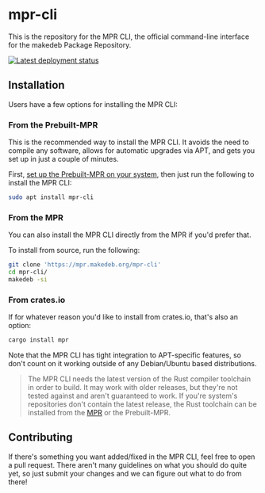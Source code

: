 # mpr-cli
This is the repository for the MPR CLI, the official command-line interface for the makedeb Package Repository.

[![Latest deployment status](https://img.shields.io/drone/build/makedeb/mpr-cli?logo=drone&server=https%3A%2F%2Fdrone.hunterwittenborn.com)](https://drone.hunterwittenborn.com/makedeb/mpr-cli/latest)

## Installation
Users have a few options for installing the MPR CLI:

### From the Prebuilt-MPR
This is the recommended way to install the MPR CLI. It avoids the need to compile any software, allows for automatic upgrades via APT, and gets you set up in just a couple of minutes.

First, [set up the Prebuilt-MPR on your system](https://docs.makedeb.org/prebuilt-mpr/getting-started), then just run the following to install the MPR CLI:

```sh
sudo apt install mpr-cli
```

### From the MPR
You can also install the MPR CLI directly from the MPR if you'd prefer that.

To install from source, run the following:

```sh
git clone 'https://mpr.makedeb.org/mpr-cli'
cd mpr-cli/
makedeb -si
```

### From crates.io
If for whatever reason you'd like to install from crates.io, that's also an option:

```sh
cargo install mpr
```

Note that the MPR CLI has tight integration to APT-specific features, so don't count on it working outside of any Debian/Ubuntu based distributions.

> The MPR CLI needs the latest version of the Rust compiler toolchain in order to build. It may work with older releases, but they're not tested against and aren't guaranteed to work. If you're system's repositories don't contain the latest release, the Rust toolchain can be installed from the [MPR](https://mpr.makedeb.org/packages/rustc) or the Prebuilt-MPR.

## Contributing
If there's something you want added/fixed in the MPR CLI, feel free to open a pull request. There aren't many guidelines on what you should do quite yet, so just submit your changes and we can figure out what to do from there!
